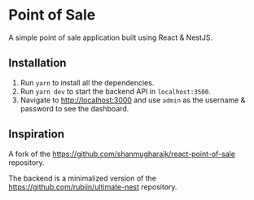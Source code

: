 # Point of Sale

A simple point of sale application built using React &amp; NestJS.

## Installation

1. Run `yarn` to install all the dependencies.
2. Run `yarn dev` to start the backend API in `localhost:3500`.
3. Navigate to <http://localhost:3000> and use `admin` as the username & password to see the dashboard.

## Inspiration

A fork of the <https://github.com/shanmugharajk/react-point-of-sale> repository.

The backend is a minimalized version of the <https://github.com/rubiin/ultimate-nest> repository.
